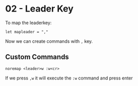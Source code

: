 # 02 - Leader Key

To map the leaderkey:

```
let mapleader = ","
```

Now we can create commands with `,` key.

## Custom Commands

```
noremap <leader>w :w<cr>
```

If we press `,w` it will execute the `:w` command and press enter
